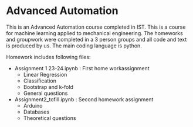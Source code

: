 # Advanced Automation

This is an Advanced Automation course completed in IST. This is a course for machine learning applied to mechanical engineering.
The homeworks and groupwork were completed in a 3 person groups and all code and text is produced by us. The main coding language is python.

Homework includes following files:
- Assignment 1 23-24.ipynb : First home workassignment
  - Linear Regression
  - Classification
  - Bootstrap and k-fold
  - General questions
- Assignment2_tofill.ipynb : Second homework assignment
  - Arduino
  - Databases
  - Theoretical questions 
